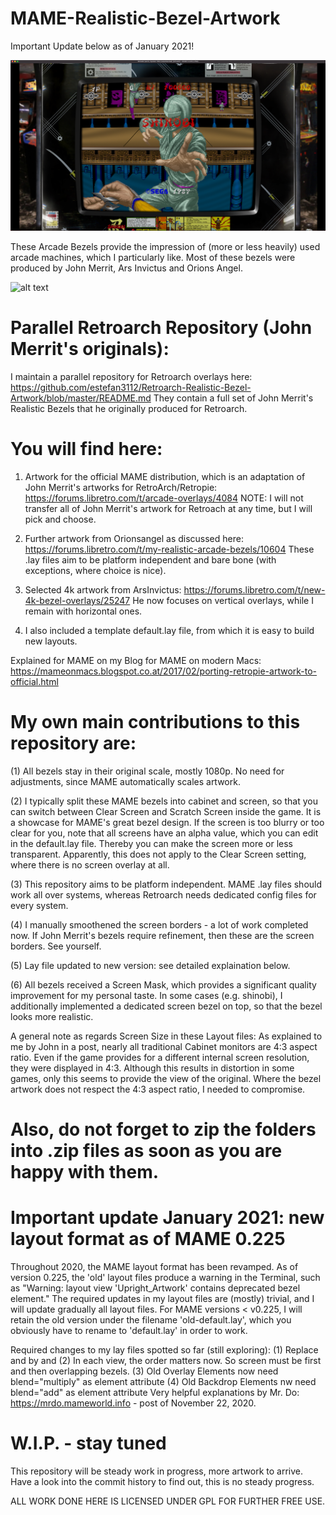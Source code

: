 # MAME-Realistic-Bezel-Artwork

Important Update below as of January 2021!

![alt text](screenshots/shihnobi.jpg "Shinobi with Overlay in MAME")

These Arcade Bezels provide the impression of (more or less heavily) used arcade machines, which I particularly like. Most of these bezels were produced by John Merrit, Ars Invictus and Orions Angel.

![alt text](screenshots/bankp.jpg "Bank Panic with Overlay in MAME")

# Parallel Retroarch Repository (John Merrit's originals):

I maintain a parallel repository for Retroarch overlays here:
https://github.com/estefan3112/Retroarch-Realistic-Bezel-Artwork/blob/master/README.md
They contain a full set of John Merrit's Realistic Bezels that he originally produced for Retroarch.

# You will find here:

1. Artwork for the official MAME distribution, which is an adaptation of John Merrit's artworks for RetroArch/Retropie:
https://forums.libretro.com/t/arcade-overlays/4084
NOTE: I will not transfer all of John Merrit's artwork for Retroach at any time, but I will pick and choose.

2. Further artwork from Orionsangel as discussed here:
https://forums.libretro.com/t/my-realistic-arcade-bezels/10604
These .lay files aim to be platform independent and bare bone (with exceptions, where choice is nice).

3. Selected 4k artwork from ArsInvictus:
https://forums.libretro.com/t/new-4k-bezel-overlays/25247
He now focuses on vertical overlays, while I remain with horizontal ones.

4. I also included a template default.lay file, from which it is easy to build new layouts.

Explained for MAME on my Blog for MAME on modern Macs:
https://mameonmacs.blogspot.co.at/2017/02/porting-retropie-artwork-to-official.html

# My own main contributions to this repository are:

(1) All bezels stay in their original scale, mostly 1080p. No need for adjustments, since MAME automatically scales artwork.

(2) I typically split these MAME bezels into cabinet and screen, so that you can switch between Clear Screen and Scratch Screen inside the game. It is a showcase for MAME's great bezel design. If the screen is too blurry or too clear for you, note that all screens have an alpha value, which you can edit in the default.lay file. Thereby you can make the screen more or less transparent. Apparently, this does not apply to the Clear Screen setting, where there is no screen overlay at all.

(3) This repository aims to be platform independent. MAME .lay files should work all over systems, whereas Retroarch needs dedicated config files for every system.

(4) I manually smoothened the screen borders - a lot of work completed now. If John Merrit's bezels require refinement, then these are the screen borders. See yourself.

(5) Lay file updated to new version: see detailed explaination below.

(6) All bezels received a Screen Mask, which provides a significant quality improvement for my personal taste. In some cases (e.g. shinobi), I additionally implemented a dedicated screen bezel on top, so that the bezel looks more realistic.

A general note as regards Screen Size in these Layout files:
As explained to me by John in a post, nearly all traditional Cabinet monitors are 4:3 aspect ratio. Even if the game provides for a different internal screen resolution, they were displayed in 4:3. Although this results in distortion in some games, only this seems to provide the view of the original. Where the bezel artwork does not respect the 4:3 aspect ratio, I needed to compromise.

# Also, do not forget to zip the folders into .zip files as soon as you are happy with them.

# Important update January 2021: new layout format as of MAME 0.225

Throughout 2020, the MAME layout format has been revamped. As of version 0.225, the 'old' layout files produce a warning in the Terminal, such as
"Warning: layout view 'Upright_Artwork' contains deprecated bezel element."
The required updates in my layout files are (mostly) trivial, and I will update gradually all layout files. For MAME versions < v0.225, I will retain the old version under the filename 'old-default.lay', which you obviously have to rename to 'default.lay' in order to work.

Required changes to my lay files spotted so far (still exploring):
(1) Replace <bezel element> and </bezel> by <element ref> and </element>
(2) In each view, the order matters now. So screen must be first and then overlapping bezels.
(3) Old Overlay Elements now need blend="multiply" as element attribute
(4) Old Backdrop Elements nw need blend="add" as element attribute
Very helpful explanations by Mr. Do: https://mrdo.mameworld.info - post of November 22, 2020.

# W.I.P. - stay tuned

This repository will be steady work in progress, more artwork to arrive. Have a look into the commit history to find out, this is no steady progress.

ALL WORK DONE HERE IS LICENSED UNDER GPL FOR FURTHER FREE USE.
